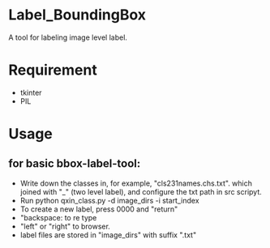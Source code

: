 # Label_BoundingBox
A tool for labeling image level label.

# Requirement
- tkinter
- PIL

# Usage
## for basic bbox-label-tool:
- Write down the classes in, for example, "cls231names.chs.txt". which joined with "_" (two level label), and configure the txt path in src scripyt.
- Run python qxin_class.py -d image_dirs -i start_index
- To create a new label, press 0000 and "return"
- "backspace: to re type
- "left" or "right" to browser.
- label files are stored in "image_dirs" with suffix ".txt"
